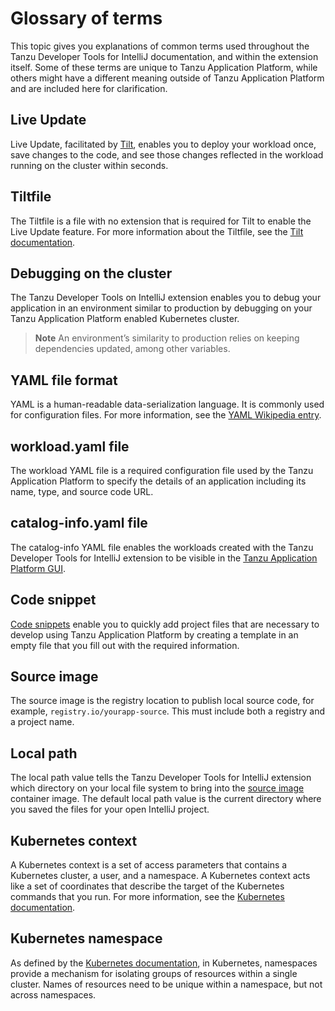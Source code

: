 # Glossary of terms

This topic gives you explanations of common terms used throughout the Tanzu Developer Tools for IntelliJ
documentation, and within the extension itself.
Some of these terms are unique to Tanzu Application Platform, while others might have a different
meaning outside of Tanzu Application Platform and are included here for clarification.

## <a id="live-update"></a> Live Update

Live Update, facilitated by [Tilt](https://docs.tilt.dev/), enables you to deploy your workload
once, save changes to the code, and see those changes reflected in the workload running on the
cluster within seconds.

## <a id="tiltfile"></a> Tiltfile

The Tiltfile is a file with no extension that is required for Tilt to enable the Live Update feature.
For more information about the Tiltfile, see the
[Tilt documentation](https://docs.tilt.dev/tiltfile_concepts.html).

## <a id="debug"></a> Debugging on the cluster

The Tanzu Developer Tools on IntelliJ extension enables you to debug your application in an environment
similar to production by debugging on your Tanzu Application Platform enabled Kubernetes cluster.

> **Note** An environment’s similarity to production relies on keeping dependencies updated, among
> other variables.

## <a id="yaml-file-format"></a> YAML file format

YAML is a human-readable data-serialization language. It is commonly used for configuration files.
For more information, see the [YAML Wikipedia entry](https://en.wikipedia.org/wiki/YAML).

## <a id="workload-yaml"></a> workload.yaml file

The workload YAML file is a required configuration file used by the Tanzu Application Platform to
specify the details of an application including its name, type, and source code URL.

## <a id="catalog-info-yaml"></a> catalog-info.yaml file

The catalog-info YAML file enables the workloads created with the Tanzu Developer Tools for IntelliJ
extension to be visible in the [Tanzu Application Platform GUI](../tap-gui/about.hbs.md).

## <a id="code-snippet"></a> Code snippet

[Code snippets](https://code.visualstudio.com/docs/editor/userdefinedsnippets)
enable you to quickly add project files that are necessary to develop using Tanzu Application Platform
by creating a template in an empty file that you fill out with the required information.

## <a id="source-image"></a> Source image

The source image is the registry location to publish local source code, for example,
`registry.io/yourapp-source`. This must include both a registry and a project name.

## <a id="local-path"></a> Local path

The local path value tells the Tanzu Developer Tools for IntelliJ extension which directory
on your local file system to bring into the [source image](#source-image) container image.
The default local path value is the current directory where you saved the files for your open IntelliJ
project.

## <a id="kubernetes-context"></a> Kubernetes context

A Kubernetes context is a set of access parameters that contains a Kubernetes cluster, a user, and a
namespace. A Kubernetes context acts like a set of coordinates that describe the target of the
Kubernetes commands that you run. For more information, see the
[Kubernetes documentation](https://kubernetes.io/docs/tasks/access-application-cluster/configure-access-multiple-clusters/).

## <a id="kubernetes-namespace"></a>Kubernetes namespace

As defined by the
[Kubernetes documentation](https://kubernetes.io/docs/concepts/overview/working-with-objects/namespaces/),
in Kubernetes, namespaces provide a mechanism for isolating groups of resources within a single
cluster. Names of resources need to be unique within a namespace, but not across namespaces.

